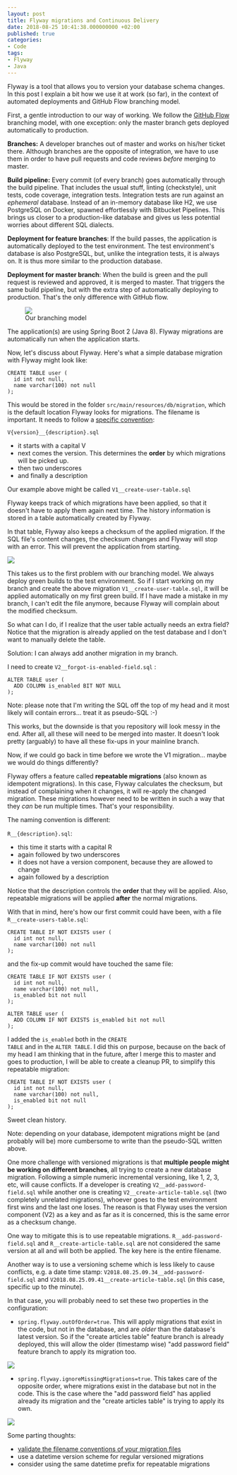 ```yaml
---
layout: post
title: Flyway migrations and Continuous Delivery
date: 2018-08-25 10:41:38.000000000 +02:00
published: true
categories:
- Code
tags:
- Flyway
- Java
---
```


Flyway is a tool that allows you to version your database schema changes. In this post I explain a bit how we use it at work (so far), in the context of automated deployments and GitHub Flow branching model.

<!--more-->

First, a gentle introduction to our way of working. We follow the <a href="https://guides.github.com/introduction/flow/">GitHub Flow</a> branching model, with one exception: only the master branch gets deployed automatically to production.

<strong>Branches:</strong> A developer branches out of master and works on his/her ticket there. Although branches are the opposite of integration, we have to use them in order to have pull requests and code reviews <em>before</em> merging to master.

<strong>Build pipeline:</strong> Every commit (of every branch) goes automatically through the build pipeline. That includes the usual stuff, linting (checkstyle), unit tests, code coverage, integration tests. Integration tests are run against an <em>ephemeral</em> database. Instead of an in-memory database like H2, we use PostgreSQL on Docker, spawned effortlessly with Bitbucket Pipelines. This brings us closer to a production-like database and gives us less potential worries about different SQL dialects.

<strong>Deployment for feature branches</strong>: If the build passes, the application is automatically deployed to the test environment. The test environment's database is also PostgreSQL, but, unlike the integration tests, it is always on. It is thus more similar to the production database.

<strong>Deployment for master branch</strong>: When the build is green and the pull request is reviewed and approved, it is merged to master. That triggers the same build pipeline, but with the extra step of automatically deploying to production. That's the only difference with GitHub flow.

<figure><img src="{{ site.baseurl }}/assets/2018/branching-model.jpg" /><figcaption>Our branching model</figcaption></figure>

The application(s) are using Spring Boot 2 (Java 8). Flyway migrations are automatically run when the application starts.

Now, let's discuss about Flyway. Here's what a simple database migration with Flyway might look like:

```
CREATE TABLE user (
  id int not null,
  name varchar(100) not null
);
```

This would be stored in the folder <code>src/main/resources/db/migration</code>, which is the default location Flyway looks for migrations. The filename is important. It needs to follow a <a href="https://flywaydb.org/documentation/migrations#naming">specific convention</a>:

<code>V{version}__{description}.sql</code>
<ul>
<li>it starts with a capital V</li>
<li>next comes the version. This determines the <strong>order</strong> by which migrations will be picked up.</li>
<li>then two underscores</li>
<li>and finally a description</li>
</ul>

Our example above might be called <code>V1__create-user-table.sql</code>

Flyway keeps track of which migrations have been applied, so that it doesn't have to apply them again next time. The history information is stored in a table automatically created by Flyway.

In that table, Flyway also keeps a checksum of the applied migration. If the SQL file's content changes, the checksum changes and Flyway will stop with an error. This will prevent the application from starting.

<img src="{{ site.baseurl }}/assets/2018/if-flyway-cant-apply-your-migrations-youre-gonna-have-a-bad-time.jpg" />

This takes us to the first problem with our branching model. We always deploy green builds to the test environment. So if I start working on my branch and create the above migration <code>V1__create-user-table.sql</code>, it will be applied automatically on my first green build. If I have made a mistake in my branch, I can't edit the file anymore, because Flyway will complain about the modified checksum.

So what can I do, if I realize that the user table actually needs an extra field? Notice that the migration is already applied on the test database and I don't want to manually delete the table.

Solution: I can always add another migration in my branch.

I need to create <code>V2__forgot-is-enabled-field.sql</code> :

```
ALTER TABLE user (
  ADD COLUMN is_enabled BIT NOT NULL
);
```

Note: please note that I'm writing the SQL off the top of my head and it most likely will contain errors... treat it as pseudo-SQL :-)

This works, but the downside is that you repository will look messy in the end. After all, all these will need to be merged into master. It doesn't look pretty (arguably) to have all these fix-ups in your mainline branch.

Now, if we could go back in time before we wrote the V1 migration... maybe we would do things differently?

Flyway offers a feature called <strong>repeatable migrations</strong> (also known as idempotent migrations). In this case, Flyway calculates the checksum, but instead of complaining when it changes, it will re-apply the changed migration. These migrations however need to be written in such a way that they <em>can</em> be run multiple times. That's your responsibility.

The naming convention is different:

<code>R__{description}.sql</code>:
<ul>
<li>this time it starts with a capital R</li>
<li>again followed by two underscores</li>
<li>it does not have a version component, because they are allowed to change</li>
<li>again followed by a description</li>
</ul>

Notice that the description controls the <strong>order</strong> that they will be applied. Also, repeatable migrations will be applied <strong>after</strong> the normal migrations.

With that in mind, here's how our first commit could have been, with a file <code>R__create-users-table.sql</code>:

```
CREATE TABLE IF NOT EXISTS user (
  id int not null,
  name varchar(100) not null
);
```

and the fix-up commit would have touched the same file:

```
CREATE TABLE IF NOT EXISTS user (
  id int not null,
  name varchar(100) not null,
  is_enabled bit not null
);

ALTER TABLE user (
  ADD COLUMN IF NOT EXISTS is_enabled bit not null
);
```

I added the <code>is_enabled</code> both in the <code>CREATE TABLE</code> and in the <code>ALTER TABLE</code>. I did this on purpose, because on the back of my head I am thinking that in the future, after I merge this to master and goes to production, I will be able to create a cleanup PR, to simplify this repeatable migration:

```
CREATE TABLE IF NOT EXISTS user (
  id int not null,
  name varchar(100) not null,
  is_enabled bit not null
);
```

Sweet clean history.

Note: depending on your database, idempotent migrations might be (and probably will be) more cumbersome to write than the pseudo-SQL written above.

One more challenge with versioned migrations is that <strong>multiple people might be working on different branches</strong>, all trying to create a new database migration. Following a simple numeric incremental versioning, like 1, 2, 3, etc, will cause conflicts. If a developer is creating <code>V2__add-password-field.sql</code> while another one is creating <code>V2__create-article-table.sql</code> (two completely unrelated migrations), whoever goes to the test environment first wins and the last one loses. The reason is that Flyway uses the version component (V2) as a key and as far as it is concerned, this is the same error as a checksum change.

One way to mitigate this is to use repeatable migrations. <code>R__add-password-field.sql</code> and <code>R__create-article-table.sql</code> are not considered the same version at all and will both be applied. The key here is the entire filename.

Another way is to use a versioning scheme which is less likely to cause conflicts, e.g. a date time stamp: <code>V2018.08.25.09.34__add-password-field.sql</code> and <code>V2018.08.25.09.41__create-article-table.sql</code> (in this case, specific up to the minute).

In that case, you will probably need to set these two properties in the configuration:
<ul>
<li><code>spring.flyway.outOfOrder=true</code>. This will apply migrations that exist in the code, but not in the database, and are <em>older</em> than the database's latest version. So if the "create articles table" feature branch is already deployed, this will allow the older (timestamp wise) "add password field" feature branch to apply its migration too.</li>
</ul>

<img src="{{ site.baseurl }}/assets/2018/flyway-out-of-order.jpg" />
<ul>
<li><code>spring.flyway.ignoreMissingMigrations=true</code>. This takes care of the opposite order, where migrations exist in the database but not in the code. This is the case where the "add password field" has applied already its migration and the "create articles table" is trying to apply its own.</li>
</ul>

<img src="{{ site.baseurl }}/assets/2018/flyway-ignore-missing-migrations.jpg" />

Some parting thoughts:
<ul>
<li><a href="{{ site.baseurl }}/2017/04/17/validate-filename-conventions-with-maven-enforcer-plugin.html">validate the filename conventions of your migration files</a></li>
<li>use a datetime version scheme for regular versioned migrations</li>
<li>consider using the same datetime prefix for repeatable migrations</li>
</ul>
